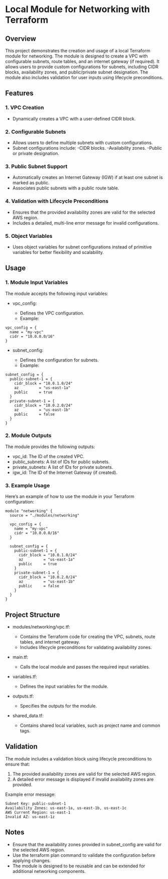 <!-- # Local Module

- A networking module that should:

1. Create a vpc with a given CIDR block.
2. Allows the users to provide configurations for multiple subnets.
    1. The user should be able to mark a subnet as public or private.
        1. If atleast one subnet is public then we need to create a IGW.
        2. We need to associate the public subnet to a public RTB.
    2. The user should be able to provide CIDR blocks.
    3. The user should be able to provide AWS AZ. Also we have to write a validation block for this seperately by using precondition in a lifecycle block. Added a Multiline error message for full details.
Note: Lets put object variables instead of primitives. -->

# Local Module for Networking with Terraform

## Overview

This project demonstrates the creation and usage of a local Terraform module for networking. The module is designed to create a VPC with configurable subnets, route tables, and an internet gateway (if required). It allows users to provide custom configurations for subnets, including CIDR blocks, availability zones, and public/private subnet designation. The module also includes validation for user inputs using lifecycle preconditions.

## Features

### 1. VPC Creation

- Dynamically creates a VPC with a user-defined CIDR block.

### 2. Configurable Subnets

- Allows users to define multiple subnets with custom configurations.
- Subnet configurations include:
  -CIDR blocks.
  -Availability zones.
  -Public or private designation.

### 3. Public Subnet Support

- Automatically creates an Internet Gateway (IGW) if at least one subnet is marked as public.
- Associates public subnets with a public route table.

### 4. Validation with Lifecycle Preconditions

- Ensures that the provided availability zones are valid for the selected AWS region.
- Includes a detailed, multi-line error message for invalid configurations.

### 5. Object Variables

- Uses object variables for subnet configurations instead of primitive variables for better flexibility and scalability.

## Usage

### 1. Module Input Variables

The module accepts the following input variables:

- vpc_config:

  - Defines the VPC configuration.
  - Example:

```hcl
vpc_config = {
  name = "my-vpc"
  cidr = "10.0.0.0/16"
}
```

- subnet_config:

  - Defines the configuration for subnets.
  - Example:

```hcl
subnet_config = {
  public-subnet-1 = {
    cidr_block = "10.0.1.0/24"
    az         = "us-east-1a"
    public     = true
  }
  private-subnet-1 = {
    cidr_block = "10.0.2.0/24"
    az         = "us-east-1b"
    public     = false
  }
}
```

### 2. Module Outputs

The module provides the following outputs:

- vpc_id: The ID of the created VPC.
- public_subnets: A list of IDs for public subnets.
- private_subnets: A list of IDs for private subnets.
- igw_id: The ID of the Internet Gateway (if created).

### 3. Example Usage

Here’s an example of how to use the module in your Terraform configuration:

```hcl
module "networking" {
  source = "./modules/networking"

  vpc_config = {
    name = "my-vpc"
    cidr = "10.0.0.0/16"
  }

  subnet_config = {
    public-subnet-1 = {
      cidr_block = "10.0.1.0/24"
      az         = "us-east-1a"
      public     = true
    }
    private-subnet-1 = {
      cidr_block = "10.0.2.0/24"
      az         = "us-east-1b"
      public     = false
    }
  }
}
```

## Project Structure

- modules/networking/vpc.tf:

  - Contains the Terraform code for creating the VPC, subnets, route tables, and internet gateway.
  - Includes lifecycle preconditions for validating availability zones.

- main.tf:

  - Calls the local module and passes the required input variables.

- variables.tf:

  - Defines the input variables for the module.

- outputs.tf:

  - Specifies the outputs for the module.

- shared_data.tf:

  - Contains shared local variables, such as project name and common tags.

## Validation

The module includes a validation block using lifecycle preconditions to ensure that:

1. The provided availability zones are valid for the selected AWS region.
2. A detailed error message is displayed if invalid availability zones are provided.

Example error message:

```text
Subnet Key: public-subnet-1
Availability Zones: us-east-1a, us-east-1b, us-east-1c
AWS Current Region: us-east-1
Invalid AZ: us-east-1z
```

## Notes

- Ensure that the availability zones provided in subnet_config are valid for the selected AWS region.
- Use the terraform plan command to validate the configuration before applying changes.
- The module is designed to be reusable and can be extended for additional networking components.
